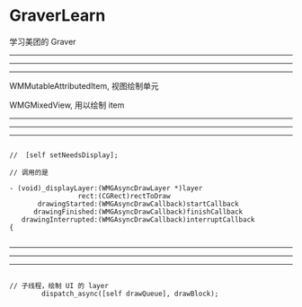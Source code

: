 # GraverLearn
学习美团的 Graver




<hr>

<hr>
<hr>



WMMutableAttributedItem,  视图绘制单元






WMGMixedView, 用以绘制 item









<hr>

<hr>
<hr>





```

//  [self setNeedsDisplay];

// 调用的是

- (void)_displayLayer:(WMGAsyncDrawLayer *)layer
                 rect:(CGRect)rectToDraw
       drawingStarted:(WMGAsyncDrawCallback)startCallback
      drawingFinished:(WMGAsyncDrawCallback)finishCallback
   drawingInterrupted:(WMGAsyncDrawCallback)interruptCallback
{


```









<hr>

<hr>
<hr>



```

// 子线程，绘制 UI 的 layer
        dispatch_async([self drawQueue], drawBlock);

```
